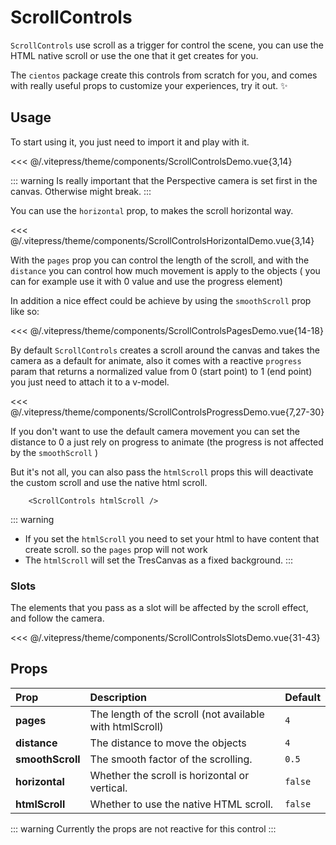 # ScrollControls

<DocsDemo>
  <ScrollControlsDemo />
</DocsDemo>

`ScrollControls` use scroll as a trigger for control the scene, you can use the HTML native scroll or use the one that it get creates for you.

The `cientos` package create this controls from scratch for you, and comes with really useful props to customize your experiences, try it out. ✨

## Usage

To start using it, you just need to import it and play with it.

<<< @/.vitepress/theme/components/ScrollControlsDemo.vue{3,14}

::: warning
Is really important that the Perspective camera is set first in the canvas. Otherwise might break.
:::

You can use the `horizontal` prop, to makes the scroll horizontal way.

<DocsDemo>
  <ScrollControlsHorizontalDemo />
</DocsDemo>

<<< @/.vitepress/theme/components/ScrollControlsHorizontalDemo.vue{3,14}

With the `pages` prop you can control the length of the scroll, and with the `distance` you can control how much movement is apply to the objects ( you can for example use it with 0 value and use the progress element)

In addition a nice effect could be achieve by using the `smoothScroll` prop like so:
<DocsDemo>
  <ScrollControlsPagesDemo />
</DocsDemo>

<<< @/.vitepress/theme/components/ScrollControlsPagesDemo.vue{14-18}

By default `ScrollControls` creates a scroll around the canvas and takes the camera as a default for animate, also it comes with a reactive `progress` param that returns a normalized value from 0 (start point) to 1 (end point) you just need to attach it to a v-model.

<DocsDemo>
  <ScrollControlsProgressDemo />
</DocsDemo>

<<< @/.vitepress/theme/components/ScrollControlsProgressDemo.vue{7,27-30}

If you don't want to use the default camera movement you can set the distance to 0 a just rely on progress to animate (the progress is not affected by the `smoothScroll` )

<DocsDemo>
  <ScrollControlsProgressCameraDemo />
</DocsDemo>

But it's not all, you can also pass the `htmlScroll` props this will deactivate the custom scroll and use the native html scroll.

```vue{1}
    <ScrollControls htmlScroll />
```

::: warning
- If you set the `htmlScroll` you need to set your html to have content that create scroll. so the `pages` prop will not work
- The `htmlScroll` will set the TresCanvas as a fixed background.
:::

### Slots

The elements that you pass as a slot will be affected by the scroll effect, and follow the camera.

<DocsDemo>
  <ScrollControlsSlotsDemo />
</DocsDemo>

<<< @/.vitepress/theme/components/ScrollControlsSlotsDemo.vue{31-43}

## Props

| Prop             | Description                                              | Default |
| :--------------- | :------------------------------------------------------- | ------- |
| **pages**        | The length of the scroll (not available with htmlScroll) | `4`     |
| **distance**     | The distance to move the objects                         | `4`     |
| **smoothScroll** | The smooth factor of the scrolling.                      | `0.5`   |
| **horizontal**   | Whether the scroll is horizontal or vertical.            | `false` |
| **htmlScroll**   | Whether to use the native HTML scroll.                   | `false` |

::: warning
Currently the props are not reactive for this control
:::
